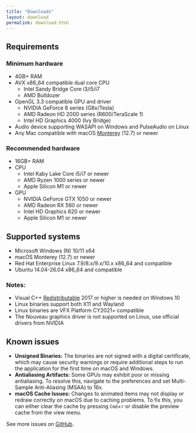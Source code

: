 ```yaml
---
title: "Downloads"
layout: download
permalink: download.html
---
```


## Requirements

### Minimum hardware

* 4GB+ RAM
* AVX x86_64 compatible dual core CPU
  * Intel Sandy Bridge Core i3/i5/i7
  * AMD Bulldozer
* OpenGL 3.3 compatible GPU and driver
  * NVIDIA GeForce 8 series (G8x/Tesla)
  * AMD Radeon HD 2000 series (R600/TeraScale 1)
  * Intel HD Graphics 4000 (Ivy Bridge)
* Audio device supporting WASAPI on Windows and PulseAudio on Linux
* Any Mac compatible with macOS [Monterey](https://support.apple.com/en-us/103260) (12.7) or newer

### Recommended hardware

* 16GB+ RAM
* CPU
  * Intel Kaby Lake Core i5/i7 or newer
  * AMD Ryzen 1000 series or newer
  * Apple Silicon M1 or newer
* GPU
  * NVIDIA GeForce GTX 1050 or newer
  * AMD Radeon RX 560 or newer
  * Intel HD Graphics 620 or newer
  * Apple Silicon M1 or newer

## Supported systems

* Microsoft Windows (N) 10/11 x64
* macOS Monterey (12.7) or newer
* Red Hat Enterprise Linux 7.9/8.x/9.x/10.x x86_64 and compatible
* Ubuntu 14.04-26.04 x86_64 and compatible

### Notes:

* Visual C++ [Redistributable](https://aka.ms/vs/17/release/vc_redist.x64.exe) 2017 or higher is needed on Windows 10
* Linux binaries support both X11 and Wayland
* Linux binaries are VFX Platform CY2021+ compatible
* The Nouveau graphics driver is not supported on Linux, use official drivers from NVIDIA

## Known issues

* **Unsigned Binaries:** The binaries are not signed with a digital certificate, which may cause security warnings or require additional steps to run the application for the first time on macOS and Windows.
* **Antialiasing Artifacts:** Some GPUs may exhibit poor or missing antialiasing. To resolve this, navigate to the preferences and set Multi-Sample Anti-Aliasing (MSAA) to 16x.
* **macOS Cache Issues:** Changes to animated items may not display or redraw correctly on macOS due to caching problems. To fix this, you can either clear the cache by pressing `Cmd`+`r` or disable the preview cache from the view menu.

See more issues on [GitHub](https://github.com/friction2d/friction/issues).
